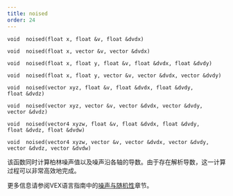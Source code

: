 ```yaml
---
title: noised
order: 24
---
```


`void  noised(float x, float &v, float &dvdx)`

`void  noised(float x, vector &v, vector &dvdx)`

`void  noised(float x, float y, float &v, float &dvdx, float &dvdy)`

`void  noised(float x, float y, vector &v, vector &dvdx, vector &dvdy)`

`void  noised(vector xyz, float &v, float &dvdx, float &dvdy, float &dvdz)`

`void  noised(vector xyz, vector &v, vector &dvdx, vector &dvdy, vector &dvdz)`

`void  noised(vector4 xyzw, float &v, float &dvdx, float &dvdy, float &dvdz, float &dvdw)`

`void  noised(vector4 xyzw, vector &v, vector &dvdx, vector &dvdy, vector &dvdz, vector &dvdw)`

该函数同时计算柏林噪声值以及噪声沿各轴的导数。由于存在解析导数，这一计算过程可以非常高效地完成。

更多信息请参阅VEX语言指南中的[噪声与随机性](../random.html)章节。
